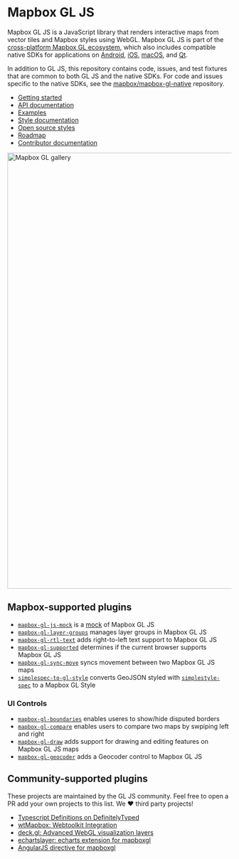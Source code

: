 # Mapbox GL JS

Mapbox GL JS is a JavaScript library that renders interactive maps from vector tiles and Mapbox styles using WebGL. Mapbox GL JS is part of the [cross-platform Mapbox GL ecosystem](https://www.mapbox.com/maps/), which also includes compatible native SDKs for applications on [Android](https://www.mapbox.com/android-sdk/), [iOS](https://www.mapbox.com/ios-sdk/), [macOS](http://mapbox.github.io/mapbox-gl-native/macos), and [Qt](https://github.com/mapbox/mapbox-gl-native/tree/master/platform/qt).

In addition to GL JS, this repository contains code, issues, and test fixtures that are common to both GL JS and the native SDKs. For code and issues specific to the native SDKs, see the [mapbox/mapbox-gl-native](https://github.com/mapbox/mapbox-gl-native/) repository.

- [Getting started](https://github.com/mapbox/mapbox-gl-js/blob/master/INSTALL.md)
- [API documentation](https://www.mapbox.com/mapbox-gl-js/api)
- [Examples](https://www.mapbox.com/mapbox-gl-js/examples/)
- [Style documentation](https://www.mapbox.com/mapbox-gl-style-spec)
- [Open source styles](https://github.com/mapbox/mapbox-gl-styles)
- [Roadmap](https://www.mapbox.com/mapbox-gl-js/roadmap/)
- [Contributor documentation](https://github.com/mapbox/mapbox-gl-js/blob/master/CONTRIBUTING.md)

[<img width="981" alt="Mapbox GL gallery" src="https://cloud.githubusercontent.com/assets/281306/14547142/a3c98294-025f-11e6-92f4-d6b0f50c8e89.png">](https://www.mapbox.com/gallery/)

## Mapbox-supported plugins

* [`mapbox-gl-js-mock`](https://github.com/mapbox/mapbox-gl-js-mock) is a [mock](https://en.wikipedia.org/wiki/Mock_object) of Mapbox GL JS
* [`mapbox-gl-layer-groups`](https://github.com/mapbox/mapbox-gl-layer-groups) manages layer groups in Mapbox GL JS
* [`mapbox-gl-rtl-text`](https://github.com/mapbox/mapbox-gl-rtl-text) adds right-to-left text support to Mapbox GL JS
* [`mapbox-gl-supported`](https://github.com/mapbox/mapbox-gl-supported) determines if the current browser supports Mapbox GL JS
* [`mapbox-gl-sync-move`](https://github.com/mapbox/mapbox-gl-sync-move) syncs movement between two Mapbox GL JS maps
* [`simplespec-to-gl-style`](https://github.com/mapbox/simplespec-to-gl-style) converts GeoJSON styled with [`simplestyle-spec`](https://github.com/mapbox/simplestyle-spec/) to a Mapbox GL Style

### UI Controls

* [`mapbox-gl-boundaries`](https://github.com/mapbox/mapbox-gl-boundaries) enables useres to show/hide disputed borders
* [`mapbox-gl-compare`](https://github.com/mapbox/mapbox-gl-compare) enables users to compare two maps by swpiping left and right
* [`mapbox-gl-draw`](https://github.com/mapbox/mapbox-gl-draw) adds support for drawing and editing features on Mapbox GL JS maps
* [`mapbox-gl-geocoder`](https://github.com/mapbox/mapbox-gl-geocoder) adds a Geocoder control to Mapbox GL JS

## Community-supported plugins

These projects are maintained by the GL JS community. Feel free to open a PR add your own projects to this list. We :heart: third party projects!

 - [Typescript Definitions on DefinitelyTyped](https://github.com/DefinitelyTyped/DefinitelyTyped/tree/master/mapbox-gl)
 - [wtMapbox: Webtoolkit Integration](https://github.com/yvanvds/wtMapbox)
 - [deck.gl: Advanced WebGL visualization layers](https://github.com/uber/deck.gl)
 - [echartslayer: echarts extension for mapboxgl](https://github.com/lzxue/echartLayer)
 - [AngularJS directive for mapboxgl](https://github.com/Naimikan/angular-mapboxgl-directive)
